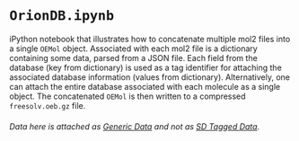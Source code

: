 # `OrionDB.ipynb`

iPython notebook that illustrates how to concatenate multiple mol2 files into a single `OEMol` object.
Associated with each mol2 file is a dictionary containing some data, parsed from a JSON file.
Each field from the database (key from dictionary) is used as a tag identifier for attaching the associated database information (values from dictionary). Alternatively, one can attach the entire database associated with each molecule as a single object. The concatenated `OEMol` is then written to a compressed `freesolv.oeb.gz` file.

###### Data here is attached as [Generic Data](https://docs.eyesopen.com/toolkits/python/oechemtk/genericdata.html) and not as [SD Tagged Data](https://docs.eyesopen.com/toolkits/python/oechemtk/moltaggeddata.html#section-moltaggeddata-sd).
